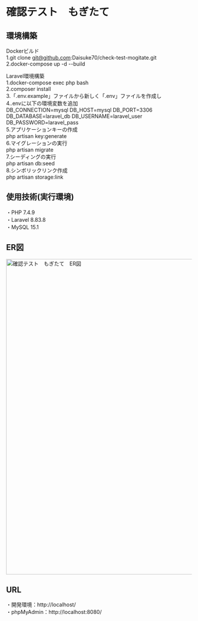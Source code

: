 # 確認テスト　もぎたて

## 環境構築
Dockerビルド  
1.git clone git@github.com:Daisuke70/check-test-mogitate.git  
2.docker-compose up -d --build  

Laravel環境構築  
1.docker-compose exec php bash  
2.composer install  
3.「.env.example」ファイルから新しく「.env」ファイルを作成し  
4..envに以下の環境変数を追加  
DB_CONNECTION=mysql
DB_HOST=mysql
DB_PORT=3306
DB_DATABASE=laravel_db
DB_USERNAME=laravel_user
DB_PASSWORD=laravel_pass  
5.アプリケーションキーの作成  
php artisan key:generate  
6.マイグレーションの実行  
php artisan migrate  
7.シーディングの実行  
php artisan db:seed  
8.シンボリックリンク作成  
php artisan storage:link  

## 使用技術(実行環境)  
・PHP 7.4.9  
・Laravel 8.83.8  
・MySQL 15.1  


## ER図
  <img width="856" alt="確認テスト　もぎたて　ER図" src="https://github.com/user-attachments/assets/493d9163-2350-4dc7-aabc-27b2946105e1" />



## URL
・開発環境：http://localhost/  
・phpMyAdmin：http://localhost:8080/
